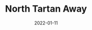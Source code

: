 ---
layout: photo_set
title: North Tartan Away
directory_name: north_tartan_away
permalink: /north_tartan_away/
description: "An example photo gallery."
thumbnail_photo: 
date: "2022-01-11"

photos:
    set: north_tartan_away
    size: 3
---